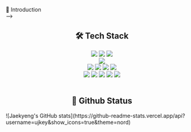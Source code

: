 <div align="center>
  [![Typing SVG](https://readme-typing-svg.demolab.com?font=Caveat&weight=700&size=50&duration=1&pause=997&color=6994CDEE&vCenter=true&repeat=false&random=false&width=600&height=100&lines=Welcom+to+Jaekyeong's+Github!)](https://git.io/typing-svg)
</div>

<!-- <h2 align="center"> 🎤 Introduction </h2>
<div align="center"></div> -->

<!-- 
[icon reference]
https://simpleicons.org/
-->
<h2 align="center"><b>🛠 Tech Stack</b></h2>
<div align="center">
  <div>
    <img src="https://img.shields.io/badge/React-61DAFB?style=flat-square&logo=React&logoColor=black"/>
    <img src="https://img.shields.io/badge/Next.js-000000?style=flat-square&logo=Next.js&logoColor=white"/>
    <img src="https://img.shields.io/badge/Vue.js-4FC08D?style=flat-square&logo=Vue.js&logoColor=white"/>
  </div>  
  <div>
    <img src="https://img.shields.io/badge/redux-764ABC?style=flat-square&logo=redux&logoColor=white"/>
  </div>
  <div>
    <img src="https://img.shields.io/badge/HTML5-E34F26?style=flat-square&logo=html5&logoColor=white"/>
    <img src="https://img.shields.io/badge/CSS3-1572B6?style=flat-square&logo=css3&logoColor=white"/>
    <img src="https://img.shields.io/badge/jQuery-0769AD?style=flat-square&logo=jQuery&logoColor=white"/>
    <img src="https://img.shields.io/badge/thymeleaf-005F0F?style=flat-square&logo=thymeleaf&logoColor=white"/>
  </div>
  <div>
    <img src="https://img.shields.io/badge/Sass-CC6699?style=flat-square&logo=Sass&logoColor=white"/>
    <img src="https://img.shields.io/badge/styled components-DB7093?style=flat-square&logo=styled-components&logoColor=white"/>  
    <img src="https://img.shields.io/badge/Tailwind CSS-06B6D4?style=flat-square&logo=Tailwind CSS&logoColor=white"/>
    <img src="https://img.shields.io/badge/mui-007FFF?style=flat-square&logo=mui&logoColor=white"/>
    <img src="https://img.shields.io/badge/bootstrap-7952B3?style=flat-square&logo=bootstrap&logoColor=white"/>  
  </div>
</div>

</br>

<h2 align="center"><b>📼 Github Status</b></h2>
![Jaekyeng's GitHub stats](https://github-readme-stats.vercel.app/api?username=ujkey&show_icons=true&theme=nord)
